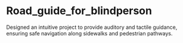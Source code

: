 # Road_guide_for_blindperson
Designed an intuitive project to provide auditory and tactile guidance, ensuring safe navigation along sidewalks and pedestrian pathways.
